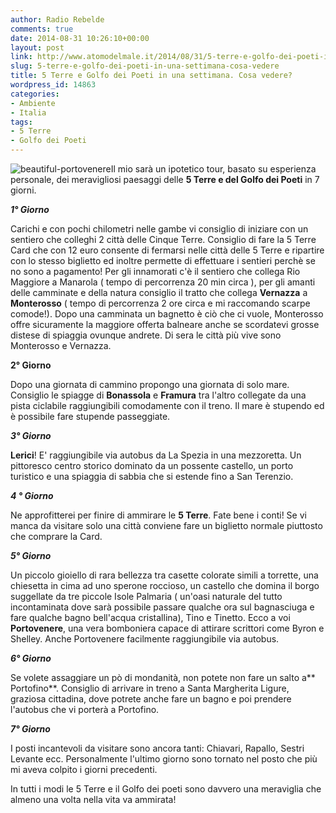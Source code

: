 ```yaml
---
author: Radio Rebelde
comments: true
date: 2014-08-31 10:26:10+00:00
layout: post
link: http://www.atomodelmale.it/2014/08/31/5-terre-e-golfo-dei-poeti-in-una-settimana-cosa-vedere/
slug: 5-terre-e-golfo-dei-poeti-in-una-settimana-cosa-vedere
title: 5 Terre e Golfo dei Poeti in una settimana. Cosa vedere?
wordpress_id: 14863
categories:
- Ambiente
- Italia
tags:
- 5 Terre
- Golfo dei Poeti
---
```


![beautiful-portovenere](http://www.atomodelmale.it/wp-content/uploads/2014/08/beautiful-portovenere-300x224.jpg)Il mio sarà un ipotetico tour, basato su esperienza personale, dei meravigliosi paesaggi delle **5 Terre e del Golfo dei Poeti** in 7 giorni.

_**1° Giorno**_

Carichi e con pochi chilometri nelle gambe vi consiglio di iniziare con un sentiero che colleghi 2 città delle Cinque Terre. Consiglio di fare la 5 Terre Card che con 12 euro consente di fermarsi nelle città delle 5 Terre e ripartire con lo stesso biglietto ed inoltre permette di effettuare i sentieri perchè se no sono a pagamento!
Per gli innamorati c'è il sentiero che collega Rio Maggiore a Manarola ( tempo di percorrenza 20 min circa ), per gli amanti delle camminate e della natura consiglio il tratto che collega **Vernazza** a **Monterosso** ( tempo di percorrenza 2 ore circa e mi raccomando scarpe comode!).
Dopo una camminata un bagnetto è ciò che ci vuole, Monterosso offre sicuramente la maggiore offerta balneare anche se scordatevi grosse distese di spiaggia ovunque andrete. Di sera le città più vive sono Monterosso e Vernazza.

**2° Giorno**

Dopo una giornata di cammino propongo una giornata di solo mare. Consiglio le spiagge di **Bonassola** e **Framura** tra l'altro collegate da una pista ciclabile raggiungibili comodamente con il treno. Il mare è stupendo ed è possibile fare stupende passeggiate.

_**3° Giorno**_

**Lerici**! E' raggiungibile via autobus da La Spezia in una mezzoretta. Un pittoresco centro storico dominato da un possente castello, un porto turistico e una spiaggia di sabbia che si estende fino a San Terenzio.

_**4 ° Giorno**_

Ne approfitterei per finire di ammirare le **5 Terre**. Fate bene i conti! Se vi manca da visitare solo una città conviene fare un biglietto normale piuttosto che comprare la Card.



_**5° Giorno**_

Un piccolo gioiello di rara bellezza tra casette colorate simili a torrette, una chiesetta in cima ad uno sperone roccioso, un castello che domina il borgo suggellate da tre piccole Isole Palmaria ( un'oasi naturale del tutto incontaminata dove sarà possibile passare qualche ora sul bagnasciuga e fare qualche bagno bell'acqua cristallina), Tino e Tinetto. Ecco a voi **Portovenere**, una vera bomboniera capace di attirare scrittori come Byron e Shelley. Anche Portovenere facilmente raggiungibile via autobus.

_**6° Giorno**_

Se volete assaggiare un pò di mondanità, non potete non fare un salto a** Portofino**. Consiglio di arrivare in treno a Santa Margherita Ligure, graziosa cittadina, dove potrete anche fare un bagno e poi prendere l'autobus che vi porterà a Portofino.

_**7° Giorno**_

I posti incantevoli da visitare sono ancora tanti: Chiavari, Rapallo, Sestri Levante ecc. Personalmente l'ultimo giorno sono tornato nel posto che più mi aveva colpito i giorni precedenti.

In tutti i modi le 5 Terre e il Golfo dei poeti sono davvero una meraviglia che almeno una volta nella vita va ammirata!
